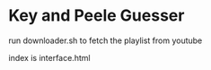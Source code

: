 # Key and Peele Guesser

run downloader.sh to fetch the playlist from youtube

index is interface.html
